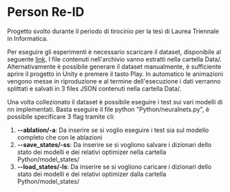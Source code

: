 # Person Re-ID
Progetto svolto durante il periodo di tirocinio per la tesi di Laurea Triennale in Informatica.

Per eseguire gli esperimenti è necessario scaricare il dataset, disponibile al seguente [link](https://mega.nz/file/nVJ2BY5I#s_RMEE3Wtt5zzKHnZYb6ljvNs4F3qNqqAeb0LK-6awM).
I file contenuti nell'archivio vanno estratti nella cartella Data/.
Alternativamente è possibile generare il dataset manualmente, è sufficiente aprire il progetto in Unity e premere il tasto Play.
In automatico le animazioni vengono messe in riproduzione e al termine dell'esecuzione i dati verranno splittati e salvati in 3 files JSON contenuti nella cartella Data/.

Una volta collezionato il dataset è possibile eseguire i test sui vari modelli di nn implementati.
Basta eseguire il file python "Python/neuralnets.py", è possibile specificare 3 flag tramite cli:

1. __--ablation/-a__: Da inserire se si voglio eseguire i test sia sul modello completo che con le ablazioni
2. __--save_states/-ss__: Da inserire se si vogliono salvare i dizionari dello stato dei modelli e dei relativi optimizer nella cartella Python/model_states/
3. __--load_states/-ls__: Da inserire se si vogliono caricare i dizionari dello stato dei modelli e dei relativi optimizer dalla cartella Python/model_states/

